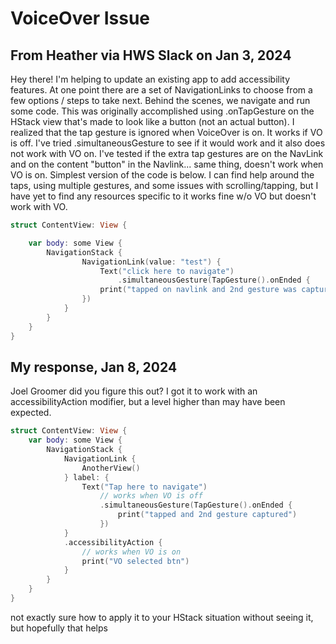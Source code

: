 #  VoiceOver Issue


## From Heather via HWS Slack on Jan 3, 2024

Hey there! I'm helping to update an existing app to add accessibility features. At one point there are a set of NavigationLinks to choose from a few options / steps to take next. Behind the scenes, we navigate and run some code. This was originally accomplished using .onTapGesture on the HStack view that's made to look like a button (not an actual button).
I realized that the tap gesture is ignored when VoiceOver is on. It works if VO is off. I've tried .simultaneousGesture to see if it would work and it also does not work with VO on. I've tested if the extra tap gestures are on the NavLink and on the content "button" in the Navlink... same thing, doesn't work when VO is on.
Simplest version of the code is below. I can find help around the taps, using multiple gestures, and some issues with scrolling/tapping, but I have yet to find any resources specific to it works fine w/o VO but doesn't work with VO.

```swift
struct ContentView: View {

    var body: some View {
        NavigationStack {
                NavigationLink(value: "test") {
                    Text("click here to navigate")
						.simultaneousGesture(TapGesture().onEnded {
                    print("tapped on navlink and 2nd gesture was captured")
                })
			}    
        }
    }
}
```

## My response, Jan 8, 2024

Joel Groomer
did you figure this out? I got it to work with an accessibilityAction modifier, but a level higher than may have been expected.

```swift
struct ContentView: View {
    var body: some View {
        NavigationStack {
            NavigationLink {
                AnotherView()
            } label: {
                Text("Tap here to navigate")
                    // works when VO is off
                    .simultaneousGesture(TapGesture().onEnded {
                        print("tapped and 2nd gesture captured")
                    })
            }
            .accessibilityAction {
                // works when VO is on
                print("VO selected btn")
            }
        }
    }
}
```

not exactly sure how to apply it to your HStack situation without seeing it, but hopefully that helps
